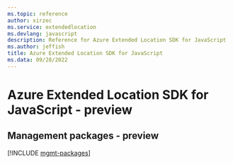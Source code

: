 ```yaml
---
ms.topic: reference
author: xirzec
ms.service: extendedlocation
ms.devlang: javascript
description: Reference for Azure Extended Location SDK for JavaScript
ms.author: jeffish
title: Azure Extended Location SDK for JavaScript
ms.data: 09/28/2022
---
```

# Azure Extended Location SDK for JavaScript - preview

## Management packages - preview
[!INCLUDE [mgmt-packages](extended-location-mgmt-index.md)]